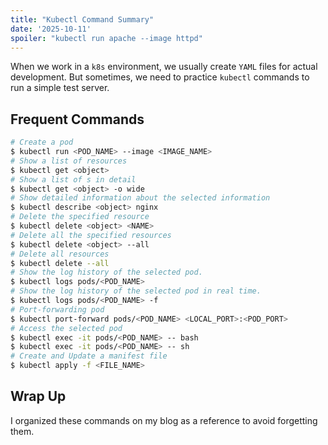 ```yaml
---
title: "Kubectl Command Summary"
date: '2025-10-11'
spoiler: "kubectl run apache --image httpd"
---
```


When we work in a `k8s` environment, we usually create `YAML` files for actual development.
But sometimes, we need to practice `kubectl` commands to run a simple test server.

## Frequent Commands

```bash
# Create a pod
$ kubectl run <POD_NAME> --image <IMAGE_NAME>
# Show a list of resources
$ kubectl get <object>
# Show a list of s in detail
$ kubectl get <object> -o wide
# Show detailed information about the selected information
$ kubectl describe <object> nginx
# Delete the specified resource
$ kubectl delete <object> <NAME>
# Delete all the specified resources
$ kubectl delete <object> --all
# Delete all resources
$ kubectl delete --all
# Show the log history of the selected pod.
$ kubectl logs pods/<POD_NAME>
# Show the log history of the selected pod in real time.
$ kubectl logs pods/<POD_NAME> -f
# Port-forwarding pod
$ kubectl port-forward pods/<POD_NAME> <LOCAL_PORT>:<POD_PORT>
# Access the selected pod
$ kubectl exec -it pods/<POD_NAME> -- bash
$ kubectl exec -it pods/<POD_NAME> -- sh
# Create and Update a manifest file
$ kubectl apply -f <FILE_NAME>
```

## Wrap Up

I organized these commands on my blog as a reference to avoid forgetting them.